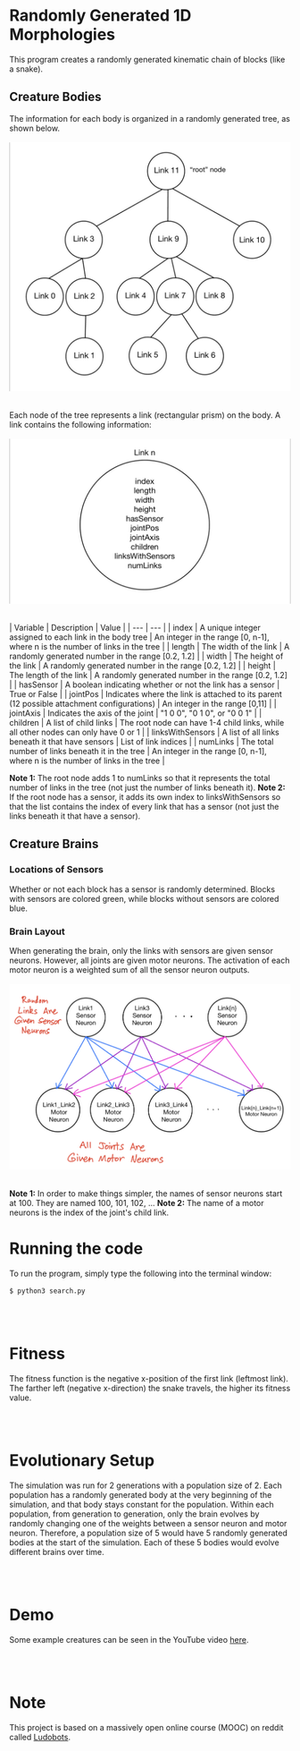 # Randomly Generated 1D Morphologies

This program creates a randomly generated kinematic chain of blocks (like a snake).


## Creature Bodies

The information for each body is organized in a randomly generated tree, as shown below.
<br/>
<br/>
![Body Tree](images/body_tree.PNG "Body Tree")
<br/>
<br/>


Each node of the tree represents a link (rectangular prism) on the body. A link contains the following information:
<br/>
<br/>
![Link](images/link.PNG "Link")
<br/>
<br/>


| Variable | Description | Value |
| --- | --- |
| index | A unique integer assigned to each link in the body tree | An integer in the range [0, n-1], where n is the number of links in the tree |
| length | The width of the link | A randomly generated number in the range [0.2, 1.2] |
| width | The height of the link | A randomly generated number in the range [0.2, 1.2] |
| height | The length of the link | A randomly generated number in the range [0.2, 1.2] |
| hasSensor | A boolean indicating whether or not the link has a sensor | True or False |
| jointPos | Indicates where the link is attached to its parent (12 possible attachment configurations) | An integer in the range [0,11] |
| jointAxis | Indicates the axis of the joint | "1 0 0", "0 1 0", or "0 0 1" |
| children | A list of child links | The root node can have 1-4 child links, while all other nodes can only have 0 or 1 |
| linksWithSensors | A list of all links beneath it that have sensors | List of link indices |
| numLinks | The total number of links beneath it in the tree | An integer in the range [0, n-1], where n is the number of links in the tree |


__Note 1:__ The root node adds 1 to numLinks so that it represents the total number of links in the tree (not just the number of links beneath it).
__Note 2:__ If the root node has a sensor, it adds its own index to linksWithSensors so that the list contains the index of every link that has a sensor (not just the links beneath it that have a sensor).

## Creature Brains

### Locations of Sensors

Whether or not each block has a sensor is randomly determined. Blocks with sensors are colored green, while blocks without sensors are colored blue.

### Brain Layout

When generating the brain, only the links with sensors are given sensor neurons. However, all joints are given motor neurons. The activation of each motor neuron is a weighted sum of all the sensor neuron outputs.
<br/>
<br/>
![Brain Layout](images/brain_diagram.PNG "Brain Layout")
<br/>
<br/>


__Note 1:__ In order to make things simpler, the names of sensor neurons start at 100. They are named 100, 101, 102, ...
__Note 2:__ The name of a motor neurons is the index of the joint's child link.


# Running the code

To run the program, simply type the following into the terminal window:

```bash
$ python3 search.py
```


<br/>
<br/>

# Fitness

The fitness function is the negative x-position of the first link (leftmost link). The farther left (negative x-direction) the snake travels, the higher its fitness value.

<br/>
<br/>

# Evolutionary Setup

The simulation was run for 2 generations with a population size of 2. Each population has a randomly generated body at the very beginning of the simulation, and that body stays constant for the population. Within each population, from generation to generation, only the brain evolves by randomly changing one of the weights between a sensor neuron and motor neuron. Therefore, a population size of 5 would have 5 randomly generated bodies at the start of the simulation. Each of these 5 bodies would evolve different brains over time.

<br/>
<br/>

# Demo

Some example creatures can be seen in the YouTube video [here](https://youtu.be/aakqaf5leJk).

<br/>
<br/>

# Note

This project is based on a massively open online course (MOOC) on reddit called [Ludobots](https://www.reddit.com/r/ludobots/wiki/installation/).